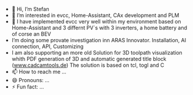 - 👋 Hi, I’m Stefan
- 👀 I’m interested in evcc, Home-Assistant, CAx development and PLM
- 🌱 I have implemented evcc very well within my environment based on Home-Assistant and 3 differnt PV`s  with 3 inverters, a home battery and of corse an BEV 
- I’m doing some provate investigation inn ARAS Innovator. Installation, AI connection, API, Customizing
- I am also supporting an more old Solution for 3D toolpath visualization whith PDF generation of 3D and automatic generated title block (www.cadcamtools.de)
  The solution is based on tcl, togl and C
- 📫 How to reach me ...
- 😄 Pronouns: ...
- ⚡ Fun fact: ...

<!---
Urbanus001/Urbanus001 is a ✨ special ✨ repository because its `README.md` (this file) appears on your GitHub profile.
You can click the Preview link to take a look at your changes.
--->
